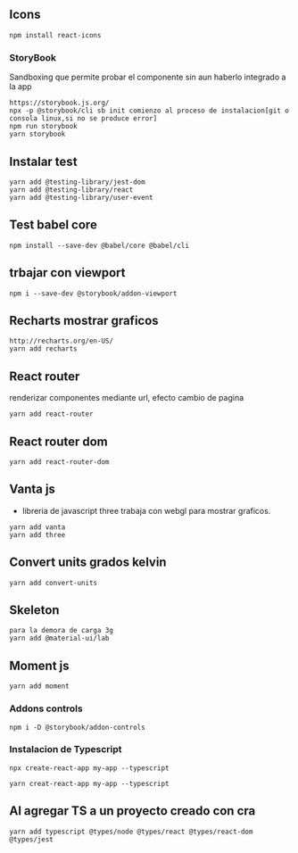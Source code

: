 
## Icons
```
npm install react-icons
```

### StoryBook

Sandboxing que permite probar el componente sin aun haberlo integrado a la app
```
https://storybook.js.org/
npx -p @storybook/cli sb init comienzo al proceso de instalacion[git o consola linux,si no se produce error]
npm run storybook
yarn storybook
```


## Instalar test
```
yarn add @testing-library/jest-dom
yarn add @testing-library/react
yarn add @testing-library/user-event
```

## Test babel core
```
npm install --save-dev @babel/core @babel/cli 
```

## trbajar con viewport
```
npm i --save-dev @storybook/addon-viewport
```

## Recharts mostrar graficos
```
http://recharts.org/en-US/
yarn add recharts
```

## React router
renderizar componentes mediante url, efecto cambio de pagina
```
yarn add react-router
```

## React router dom
```
yarn add react-router-dom
```

## Vanta js
+ libreria de javascript three trabaja con webgl para mostrar graficos.
```
yarn add vanta
yarn add three
```

## Convert units grados kelvin
```
yarn add convert-units
```

## Skeleton
```
para la demora de carga 3g
yarn add @material-ui/lab
```
## Moment js
```
yarn add moment
```
### Addons controls 
```
npm i -D @storybook/addon-controls
```
### Instalacion de Typescript
```
npx create-react-app my-app --typescript

yarn creat-react-app my-app --typescript
```
## Al agregar TS a un proyecto creado con cra
```
yarn add typescript @types/node @types/react @types/react-dom @types/jest
```
